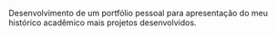 Desenvolvimento de um portfólio pessoal para apresentação do meu histórico acadêmico mais projetos desenvolvidos.
